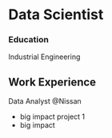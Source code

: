 # Data Scientist

### Education
Industrial Engineering

## Work Experience
Data Analyst @Nissan
- big impact project 1
- big impact

  
